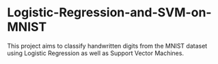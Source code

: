 # Logistic-Regression-and-SVM-on-MNIST
This project aims to classify handwritten digits from the MNIST dataset using Logistic Regression as well as Support Vector Machines.
